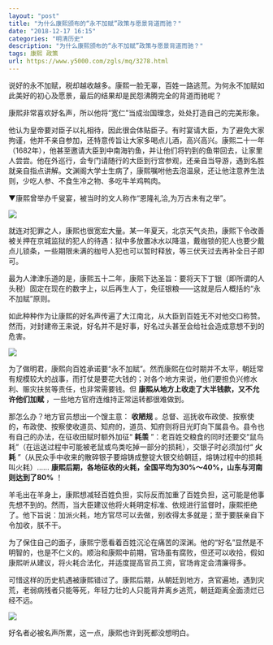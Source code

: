 ```yaml
---
layout: "post"
title: "为什么康熙颁布的“永不加赋”政策与愿景背道而驰？"
date: "2018-12-17 16:15"
categories: "明清历史"
description: "为什么康熙颁布的“永不加赋”政策与愿景背道而驰？"
tags: 康熙 政策
url: https://www.y5000.com/zgls/mq/3278.html
---
```






说好的永不加赋，税却越收越多。康熙一脸无辜，百姓一路逃荒。为何永不加赋如此美好的初心及愿景，最后的结果却是民怨沸腾完全的背道而驰呢？

康熙非常喜欢好名声，所以他将“宽仁”当成治国理念，处处打造自己的完美形象。

他认为皇帝要对臣子以礼相待，因此很会体贴臣子。有时宴请大臣，为了避免大家拘谨，他并不亲自参加，还特意传旨让大家多喝点儿酒，高兴高兴。康熙二十一年（1682年），他甚至邀请大臣到中南海钓鱼，并让他们将钓到的鱼带回去，让家里人尝尝。他在外巡行，会专门请随行的大臣到行宫参观，还亲自当导游，遇到名胜就亲自指点讲解。文渊阁大学士生病了，康熙嘱咐他去泡温泉，还让他注意养生法则，少吃人参、不食生冷之物、多吃牛羊鸡鸭肉。

▼康熙曾举办千叟宴，被当时的文人称作“恩隆礼洽,为万古未有之举”。

![](https://img.y5000.com/uploads/allimg/160929/6-160929155A5V0.jpg)

就连对犯罪之人，康熙也很宽宏大量。某一年夏天，北京天气炎热，康熙下令改善被关押在京城监狱的犯人的待遇：狱中多放置冰水以降温，戴枷锁的犯人也要少戴点儿锁条，一些期限未满的枷号人犯也可以暂时释放，等三伏天过去再补全日子即可。

最为人津津乐道的是，康熙五十二年，康熙下达圣旨：要将天下丁银（即所谓的人头税）固定在现在的数字上，以后再生人丁，免征银粮——这就是后人概括的“永不加赋”原则。

如此种种作为让康熙的好名声传遍了大江南北，从大臣到百姓无不对他交口称赞。然而，对封建帝王来说，好名并不是好事，好名过头甚至会给社会造成意想不到的危害。

![](https://img.y5000.com/uploads/allimg/160929/6-160929155452414.jpg)

为了做明君，康熙向百姓承诺要“永不加赋”。然而康熙在位时期并不太平，朝廷常有规模较大的战事，而打仗是要花大钱的；对各个地方来说，他们要担负兴修水利、赈灾扶贫等责任，也非常需要钱。但
**康熙从地方上收走了大半钱款，又不允许他们加赋** ，一些地方官府连维持正常运转都很难做到。

那怎么办？地方官员想出一个馊主意： **收陋规**
。总督、巡抚收布政使、按察使的，布政使、按察使收道员、知府的，道员、知府则将目光盯向下属县令。县令也有自己的办法，在征收田赋时额外加征“ **耗羡**
”：老百姓交粮食的同时还要交“鼠鸟耗”（在运送过程中可能被老鼠或鸟类吃掉一部分的损耗），交银子时必须加付“ **火耗**
”（从民众手中收来的散碎银子要熔铸成整锭大银交给朝廷，熔铸过程中的损耗叫火耗）……
**康熙后期，各地征收的火耗，全国平均为30%～40%，山东与河南则达到了80%** ！

羊毛出在羊身上，康熙想减轻百姓负担，实际反而加重了百姓负担，这可能是他事先想不到的。然而，当大臣建议他将火耗明定标准、依规进行监督时，康熙拒绝了。他下旨说：加派火耗，地方官尽可以去做，别收得太多就是；至于要朕亲自下令加收，朕不干。

为了保住自己的面子，康熙宁愿看着百姓沉沦在痛苦的深渊。他的“好名”显然是不明智的，也是不仁义的。顺治和康熙中前期，官场虽有腐败，但还可以收拾，假如康熙听从建议，将火耗合法化，并适度提高官员工资，官场肯定会清廉得多。

可惜这样的历史机遇被康熙错过了。康熙后期，从朝廷到地方，贪官遍地，遇到灾荒，老弱病残者只能等死，年轻力壮的人只能背井离乡逃荒，朝廷距离全面溃烂已经不远。

![](https://img.y5000.com/uploads/allimg/160929/6-16092915491R23.jpg)

好名者必被名声所累，这一点，康熙也许到死都没想明白。
